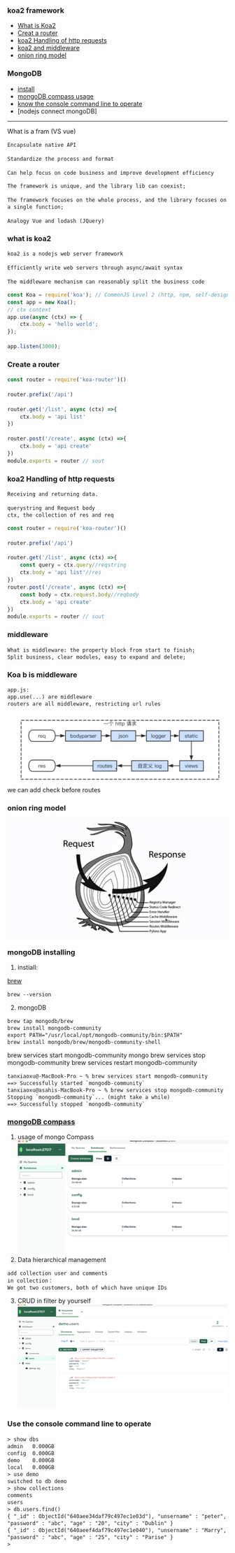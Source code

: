 ### koa2 framework
- [What is Koa2](#what-is-koa2)
- [Creat a router](#create-a-router)
- [koa2 Handling of http requests](#koa2-handling-of-http-requests)
- [koa2 and middleware](#middleware)
- [onion ring model](#onion-ring-model)
### MongoDB
- [install](#mongodb-installing)
- [mongoDB compass usage](#mongodb-compass)
- [know the console command line to operate](#use-the-console-command-line-to-operate)
- [nodejs connect mongoDB]


----

What is a fram (VS vue)
```
Encapsulate native API

Standardize the process and format

Can help focus on code business and improve development efficiency
```
```
The framework is unique, and the library lib can coexist;

The framework focuses on the whole process, and the library focuses on a single function;

Analogy Vue and lodash (JQuery)
```

### what is koa2
```text
koa2 is a nodejs web server framework

Efficiently write web servers through async/await syntax

The middleware mechanism can reasonably split the business code
```
```js
const Koa = require('koa'); // CommonJS Level 2 (http, npm, self-designed)
const app = new Koa();
// ctx context
app.use(async (ctx) => {
    ctx.body = 'hello world';
});

app.listen(3000);
```
### Create a router
```js
const router = require('koa-router')()

router.prefix('/api')

router.get('/list', async (ctx) =>{
    ctx.body = 'api list'
})

router.post('/create', async (ctx) =>{
    ctx.body = 'api create'
})
module.exports = router // sout
```
### koa2 Handling of http requests
```text
Receiving and returning data.

querystring and Request body
ctx, the collection of res and req
```
```js
const router = require('koa-router')()

router.prefix('/api')

router.get('/list', async (ctx) =>{
    const query = ctx.query//reqstring
    ctx.body = 'api list'//res
})
router.post('/create', async (ctx) =>{
    const body = ctx.request.body//reqbody
    ctx.body = 'api create'
})
module.exports = router // sout
```



### middleware
```text
What is middleware: the property block from start to finish;
Split business, clear modules, easy to expand and delete;
```
### Koa b is middleware
```text
app.js:
app.use(...) are middleware
routers are all middleware, restricting url rules
```
![httpinREQRES.jpeg](pics%2FhttpinREQRES.jpeg)
we can add check before routes
### onion ring model
![IMG_0513.jpg](pics%2FIMG_0513.jpg)


### mongoDB installing
1. instiall:

[ brew](https://brew.sh/)
```text
brew --version
```
2. mongoDB
```
brew tap mongodb/brew
brew install mongodb-community
export PATH="/usr/local/opt/mongodb-community/bin:$PATH"
brew install mongodb/brew/mongodb-community-shell
```
brew services start mongodb-community
mongo
brew services stop mongodb-community
brew services restart mongodb-community
```
tanxiaoxu@-MacBook-Pro ~ % brew services start mongodb-community
==> Successfully started `mongodb-community` 
tanxiaoxu@asahis-MacBook-Pro ~ % brew services stop mongodb-community
Stopping `mongodb-community`... (might take a while)
==> Successfully stopped `mongodb-community` 
```
### [mongoDB compass](https://www.mongodb.com/try/download/compass)
1. usage of mongo Compass
![Screenshot 2023-03-10 at 08.37.10.png](pics%2FScreenshot%202023-03-10%20at%2008.37.10.png)
2. Data hierarchical management
```text
add collection user and comments
in collection：
We got two customers, both of which have unique IDs
```
3. CRUD in filter by yourself
![Screenshot 2023-03-10 at 08.49.46.png](pics%2FScreenshot%202023-03-10%20at%2008.49.46.png)

### Use the console command line to operate
```text
> show dbs
admin   0.000GB
config  0.000GB
demo    0.000GB
local   0.000GB
> use demo
switched to db demo
> show collections
comments
users
> db.users.find()
{ "_id" : ObjectId("640aee34daf79c497ec1e03d"), "unsername" : "peter", "password" : "abc", "age" : "20", "city" : "Dublin" }
{ "_id" : ObjectId("640aeef4daf79c497ec1e040"), "unsername" : "Marry", "password" : "abc", "age" : "25", "city" : "Parise" }
> 
```
